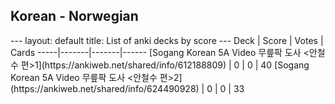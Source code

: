 <h2>Korean  -  Norwegian</h2>
---
layout: default
title: List of anki decks by score
---
Deck | Score | Votes | Cards
-----|-------|-------|------
[Sogang Korean 5A Video 무릎팍 도사 <안철수 편>1](https://ankiweb.net/shared/info/612188809) | 0 | 0 | 40
[Sogang Korean 5A Video 무릎팍 도사 <안철수 편>2](https://ankiweb.net/shared/info/624490928) | 0 | 0 | 33

